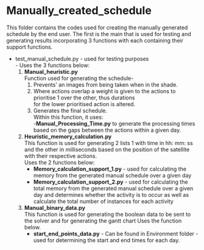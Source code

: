 # Manually_created_schedule
  This folder contains the codes used for creating the manually generated schedule by the end user.
  The first is the main that is used for testing and generating results incorporating 3 functions
  with each containing their support functions.
   - test_manual_schedule.py - used for testing purposes <br/> -
       Uses the 3 functions  below:
        1. **Manual_heuristic.py** \
            Function used for generating the schedule-
              1. Prevents' an images from being taken when in the shade.
              2. Where actions overlap  a weight is given to the actions to prioritise 1 over the other, thus durations\
                 for the lower prioritised action is altered.
              3. Generates the final schedule.\
           Within this function, it uses: \
           -**Manual_Processing_Time.py** to generate the processing times based on the gaps between the actions within a given day.
        2. **Heuristic_memory_calculation.py**\
           This function is used for generating 2 lists 1 with time in hh: mm: ss and the other in milliseconds based 
     on the position of the satellite with their respective actions.\
            Uses the 2 functions below:
             - **Memory_calculation_support_1.py** - used for calculating the memory from the generated manual schedule over a given day
             - **Memory_calculation_support_2.py** - used for calculating the total memory from the generated manual schedule over a given day
           and determines whether the activity is to occur as well as calculate the total number of instances for each activity
        3. **Manual_binary_data.py**\
           This function is used for generating the boolean data to be sent to the solver and for generating the gantt chart
           Uses the function below.
             - **start_end_points_data.py** - Can be found in Environment folder - used for determining the start and end times for each day.
           